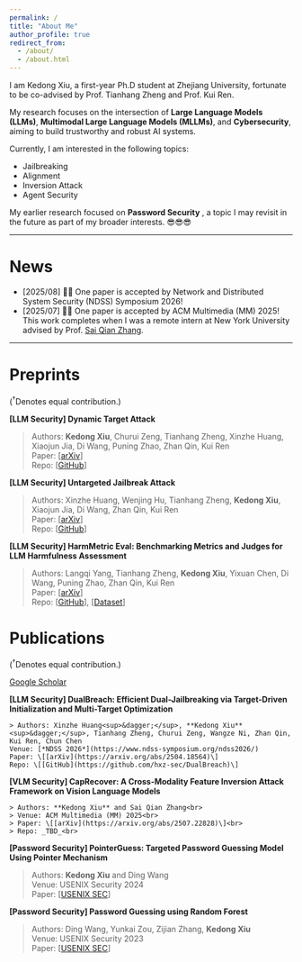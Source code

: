 ```yaml
---
permalink: /
title: "About Me"
author_profile: true
redirect_from: 
  - /about/
  - /about.html
---
```

I am Kedong Xiu, a first-year Ph.D student at Zhejiang University, fortunate to be co-advised by Prof. Tianhang Zheng and Prof. Kui Ren.

My research focuses on the intersection of **Large Language Models (LLMs)**, **Multimodal Large Language Models (MLLMs)**, and **Cybersecurity**, aiming to build trustworthy and robust AI systems.

Currently, I am interested in the following topics:

* Jailbreaking
* Alignment
* Inversion Attack
* Agent Security

My earlier research focused on  **Password Security** , a topic I may revisit in the future as part of my broader interests. 😎😎😎

---

# News

* [2025/08] 🎉🎉 One paper is accepted by Network and Distributed System Security (NDSS) Symposium 2026!
* [2025/07] 🎉🎉 One paper is accepted by ACM Multimedia (MM) 2025! This work completes when I was a remote intern at New York University advised by Prof. [Sai Qian Zhang](https://saiqianzhang.com/).

---

# Preprints

(<sup>&dagger;</sup>Denotes equal contribution.)

**[LLM Security] Dynamic Target Attack**
  > Authors: **Kedong Xiu**, Churui Zeng, Tianhang Zheng, Xinzhe Huang, Xiaojun Jia, Di Wang, Puning Zhao, Zhan Qin, Kui Ren<br>
  > Paper: \[[arXiv](https://arxiv.org/abs/2510.02422)\]<br>
  > Repo: \[[GitHub](https://github.com/AIsec-ke/Dynamic-Target-Attack)\]<br>

**[LLM Security] Untargeted Jailbreak Attack**
  > Authors: Xinzhe Huang, Wenjing Hu, Tianhang Zheng, **Kedong Xiu**, Xiaojun Jia, Di Wang, Zhan Qin, Kui Ren<br>
  > Paper: \[[arXiv](https://arxiv.org/abs/2510.02999)\]<br>
  > Repo: \[[GitHub](https://github.com/hxz-sec/Untargeted-Jailbreak-Attack)\]<br>

**[LLM Security] HarmMetric Eval: Benchmarking Metrics and Judges for LLM Harmfulness Assessment**
  > Authors: Langqi Yang, Tianhang Zheng, **Kedong Xiu**, Yixuan Chen, Di Wang, Puning Zhao, Zhan Qin, Kui Ren<br>
  > Paper: \[[arXiv](https://arxiv.org/abs/2509.24384)\]<br>
  > Repo: \[[GitHub](https://github.com/Qusgo/HarmMetric-Eval)\], \[[Dataset](https://huggingface.co/datasets/qusgo/HarmMetric_Eval)\]<br>

# Publications

(<sup>&dagger;</sup>Denotes equal contribution.)


[Google Scholar](https://scholar.google.com/citations?user=yjn-6QkAAAAJ)

**[LLM Security] DualBreach:  Efficient Dual-Jailbreaking via Target-Driven Initialization and Multi-Target Optimization**

    > Authors: Xinzhe Huang<sup>&dagger;</sup>, **Kedong Xiu**<sup>&dagger;</sup>, Tianhang Zheng, Churui Zeng, Wangze Ni, Zhan Qin, Kui Ren, Chun Chen
    Venue: [*NDSS 2026*](https://www.ndss-symposium.org/ndss2026/)
    Paper: \[[arXiv](https://arxiv.org/abs/2504.18564)\]
    Repo: \[[GitHub](https://github.com/hxz-sec/DualBreach)\]

**[VLM Security] CapRecover: A Cross-Modality Feature Inversion Attack Framework on Vision Language Models**

    > Authors: **Kedong Xiu** and Sai Qian Zhang<br>
    > Venue: ACM Multimedia (MM) 2025<br>
    > Paper: \[[arXiv](https://arxiv.org/abs/2507.22828)\]<br>
    > Repo: _TBD_<br>

**[Password Security] PointerGuess: Targeted Password Guessing Model Using Pointer Mechanism**

  > Authors: **Kedong Xiu** and Ding Wang<br>
  > Venue: USENIX Security 2024<br>
  > Paper: \[[USENIX SEC](https://www.usenix.org/conference/usenixsecurity24/presentation/xiu)\]<br>

**[Password Security] Password Guessing using Random Forest**

  > Authors: Ding Wang, Yunkai Zou, Zijian Zhang, **Kedong Xiu**<br>
  > Venue: USENIX Security 2023<br>
  > Paper: \[[USENIX SEC](https://www.usenix.org/conference/usenixsecurity23/presentation/wang-ding-password-guessing)\]<br>